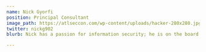 ```yaml
---
name: Nick Gyorfi
position: Principal Consultant
image_path: https://atlseccon.com/wp-content/uploads/hacker-280x280.jpg
twitter: nickg902
blurb: Nick has a passion for information security; he is on the board of directors for the Atlantic Security Conference (AtlSecCon) and helps spread knowledge though community events, such as the Halifax Area Security Klatch (HASK), BSides Halifax and DC902. Check out what I am reading on Good Reads: https://www.goodreads.com/user/show/72735131-nickg902

---
```

